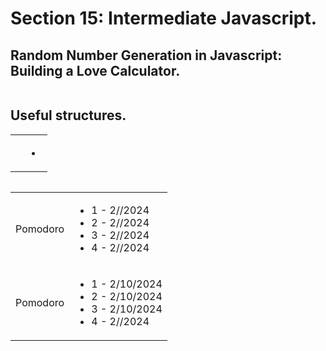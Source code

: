 # Section 15: Intermediate Javascript.
## Random Number Generation in Javascript: Building a Love Calculator.
```js

```
## Useful structures.
<table>
    <tr>
        <thead>
        <thead>
    </tr>
    <tr>
        <tbody>
            <td></td>
            <td>
                <ul>
                    <li></li>
                </ul>
            </td>
        </tbody>
    </tr>
</table>

```js

```
<table>
    <thead>
    </thead>
    <tbody>
    <tr>
        <td>Pomodoro</br> 
        </td>
        <td>
          <ul>
            <li>1 - 2//2024</li>
            <li>2 - 2//2024</li>
            <li>3 - 2//2024</li>
            <li>4 - 2//2024</li>
          </ul>
      </td>
      </tr>
      <tr>
        <td>Pomodoro</br> 
        </td>
        <td>
          <ul>
            <li>1 - 2/10/2024</li>
            <li>2 - 2/10/2024</li>
            <li>3 - 2/10/2024</li>
            <li>4 - 2//2024</li>
          </ul>
      </td>
      </tr>
    </tbody>
</table>